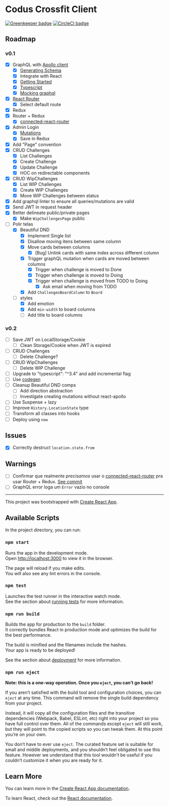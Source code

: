 # Codus Crossfit Client

[![Greenkeeper badge](https://badges.greenkeeper.io/emilianoLeite/codus-crossfit-client.svg)](https://greenkeeper.io/)
[![CircleCI badge](https://circleci.com/gh/emilianoLeite/codus-crossfit-client.svg?style=svg)](https://circleci.com/gh/emilianoLeite/codus-crossfit-client)

## Roadmap

### v0.1

- [X] GraphQL with [Apollo client](https://www.apollographql.com/docs/react/essentials/get-started.html)
  - [X] [Generating Schema](https://www.apollographql.com/docs/graphql-tools/generate-schema.html#example)
  - [X] Integrate with React
  - [X] [Getting Started](https://www.apollographql.com/docs/react/essentials/get-started.html)
  - [X] [Typescript](https://www.apollographql.com/docs/react/recipes/static-typing.html)
  - [X] [Mocking graphql](https://www.apollographql.com/docs/graphql-tools/mocking.html)
- [X] [React Router](https://reacttraining.com/react-router/web/guides/philosophy)
  - [X] Select default route
- [X] Redux
- [x] Router + Redux
  - [X] [connected-react-router](https://github.com/supasate/connected-react-router)
- [X] Admin Login
  - [X] [Mutations](https://www.apollographql.com/docs/react/essentials/mutations.html)
  - [X] Save in Redux
- [X] Add "Page" convention
- [X] CRUD Challenges
  - [X] List Challenges
  - [X] Create Challenge
  - [X] Update Challenge
  - [X] HOC on redirectable components
- [X] CRUD WipChallenges
  - [X] List WIP Challenges
  - [X] Create WIP Challenges
  - [X] Move WIP Challenges between status
- [X] Add graphql linter to ensure all queries/mutations are valid
- [X] Send JWT in request header
- [X] Better delineate public/private pages
  - [X] Make `WipChallengesPage` public
- [ ] Polir telas
  - [X] Beautiful DND
    - [X] Implement Single list
    - [X] Disallow moving itens between same column
    - [X] Move cards between columns
      - [X] [Bug] Unlink cards with same index across different column
    - [X] Trigger graphQL mutation when cards are moved between columns
      - [X] Trigger when challenge is moved to Done
      - [X] Trigger when challenge is moved to Doing
      - [X] Trigger when challenge is moved from TODO to Doing
        - [X] Ask email when moving from TODO
    - [X] Add `ChallengesBoardColumn` to `Board`
  - [ ] styles
    - [X] Add emotion
    - [X] Add `min-width` to board columns
    - [ ] Add title to board columns

### v0.2

- [ ] Save JWT on LocalStorage/Cookie
  - [ ] Clean Storage/Cookie when JWT is expired
- [ ] CRUD Challenges
  - [ ] Delete Challenge?
- [ ] CRUD WipChallenges
  - [ ] Delete WIP Challenge
- [ ] Upgrade to "typescript": "^3.4" and add incremental flag
- [ ] Use [codegen](https://graphql-code-generator.com/)
- [ ] Cleanup Beautiful DND comps
  - [ ] Add direction abstraction
  - [ ] Investigate creating mutations without react-apollo
- [ ] Use Suspense + lazy
- [ ] Improve `History.LocationState` type
- [ ] Transform all classes into hooks
- [ ] Deploy using `now`

## Issues

- [X] Correctly destruct `location.state.from`

## Warnings

- [ ] Confirmar que realmente *precisamos* usar o [connected-react-router](https://github.com/supasate/connected-react-router) pra usar Router + Redux. [See commit](https://github.com/emilianoLeite/codus-crossfit-client/commit/a82d81edbba8908387b54b51b080213297913f71)
- [ ] GraphQL error loga um `Error` vazio no console

_______


This project was bootstrapped with [Create React App](https://github.com/facebook/create-react-app).

## Available Scripts

In the project directory, you can run:

### `npm start`

Runs the app in the development mode.<br>
Open [http://localhost:3000](http://localhost:3000) to view it in the browser.

The page will reload if you make edits.<br>
You will also see any lint errors in the console.

### `npm test`

Launches the test runner in the interactive watch mode.<br>
See the section about [running tests](https://facebook.github.io/create-react-app/docs/running-tests) for more information.

### `npm run build`

Builds the app for production to the `build` folder.<br>
It correctly bundles React in production mode and optimizes the build for the best performance.

The build is minified and the filenames include the hashes.<br>
Your app is ready to be deployed!

See the section about [deployment](https://facebook.github.io/create-react-app/docs/deployment) for more information.

### `npm run eject`

**Note: this is a one-way operation. Once you `eject`, you can’t go back!**

If you aren’t satisfied with the build tool and configuration choices, you can `eject` at any time. This command will remove the single build dependency from your project.

Instead, it will copy all the configuration files and the transitive dependencies (Webpack, Babel, ESLint, etc) right into your project so you have full control over them. All of the commands except `eject` will still work, but they will point to the copied scripts so you can tweak them. At this point you’re on your own.

You don’t have to ever use `eject`. The curated feature set is suitable for small and middle deployments, and you shouldn’t feel obligated to use this feature. However we understand that this tool wouldn’t be useful if you couldn’t customize it when you are ready for it.

## Learn More

You can learn more in the [Create React App documentation](https://facebook.github.io/create-react-app/docs/getting-started).

To learn React, check out the [React documentation](https://reactjs.org/).
